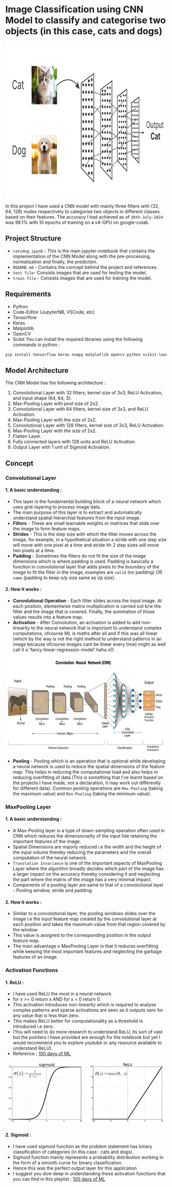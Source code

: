 # Image Classification using CNN Model to classify and categorise two objects (in this case, cats and dogs)
<p align="center"> <img src='https://github.com/aryanc381/Image-Classification-using-CNN/blob/main/catdog.jpg',alt="catvdog" width='1550' height='485'/></p>

In this project I have used a CNN model with mainly three filters with (32, 64, 128) nodes respectively to categorise two objects in different classes based on their features. The accuracy I had achieved as of ```10th-July-2024``` was 98.1% with 10 epochs of training on a v4-GPU on google-colab.
## Project Structure 
- ```catvdog.ipynb``` - This is the main jupyter-notebook that contains the implementation of the CNN Model along with the pre-processing, normalization and finally, the prediction.
- ```README.md``` - Contains the concept behind the project and references.
- ```test file```- Consists images that are used for testing the model.
- ```train file``` - Consists images that are used for training the model.

## Requirements 
- Python
- Code-Editor (JupyterNB, VSCode, etc)
- Tensorflow
- Keras
- Matplotlib
- OpenCV
- Scikit
You can install the required libraries using the following commands in python :
```bash
pip install tensorflow keras numpy matplotlib opencv-python scikit-learn
```

## Model Architecture 
The CNN Model has the following architecture :
1. Convolutional Layer with 32 filters, kernel size of 3x3, ReLU Activation, and input shape (64, 64, 3).
2. Max-Pooling Layer with pool size of 2x2.
3. Convolutional Layer with 64 filters, kernel size of 3x3, and ReLU Activation.
4. Max-Pooling Layer with the size of 2x2.
5. Convolutional Layer with 128 filters, kernel size of 3x3, ReLU Activation.
6. Max-Pooling Layer with the size of 2x2.
7. Flatten Layer.
8. Fully connected layers with 128 units and ReLU Activation.
9. Output Layer with 1 unit of Sigmoid Activation.

## Concept
### Convolutional Layer
#### 1. **A basic understanding :**
 - This layer is the fundamental building block of a neural network which uses grid-layering to process image data.
 - The main purpose of this layer is to extract and automatically understand spatial hierarchial features from the input image.
 - **Filters** - These are small learnable weights or matrices that slide over the image to form feature maps.
 - **Strides** - This is the step size with which the filter moves across the image, for example, in a hypothetical situation a stride with one step size will move with one pixel at a time and stride ith 2 step sizes will move two pixels at a time.
 - **Padding** - Sometimes the filters do not fit the size of the image dimensions which is where padding is used. Padding is basically a function in convolutional layer that adds pixels to the boundary of the image to fit the filter in the image, examples are ```valid``` (no padding) OR     ```same``` (padding to keep o/p size same as i/p size).
#### 2. **How it works :**
  - **Convolutional Operation** - Each filter slides across the input image. At each position, elementwise matrix multiplication is carried out b/w the filter and the image that is covered. Finally, the summation of those values results into a feature map.
  - **Activation** - After Convolution, an activation is added to add non-linearity to the neural network that is important to understand complex computations, ofcourse ML is maths after all and if this was all linear (which by the way is not the right method to understand patterns in an image because ofcourse images cant be linear every time) might as well call it a 'fancy linear-regression model' haha xD.
<p align="center"><img src="https://github.com/aryanc381/Image-Classification-using-CNN/blob/main/conv_layer.jpeg", alt="convlayer" width="700" height="300"/></p>

- **Pooling** - Pooling which is an operation that is optional while developing a neural network is used to reduce the spatial dimensions of the feature map. This helps in reducing the computational load and also helps in reducing overfitting of data (This is something that I've learnt based on the projects I have made, not a declaration, it may work out differently for different data). Common pooling operations are ```Max-Pooling``` (taking the maximum value) and ```Min-Pooling``` (taking the minimum value).

### MaxPooling Layer
#### 1. **A basic understanding :**
- A Max-Pooling layer is a type of down-sampling operation often used in CNN which reduces the dimensionality of the input hile retaining the important features of the image.
- Spatial Dimensions are majorly reduced i.e the width and the height of the input volume thereby reducing the parameters and the overall computation of the neural network.
- ```Translation Invariance``` is one of the important aspects of MaxPooling Layer where the algorithm broadly decides which part of the image has a larger impact on the accuracy thereby considering it and neglecting the part where the matrix of the image has a very minimal impact.
- Components of a pooling layer are same to that of a convolutional layer - Pooling window, stride and padding.
#### 2. **How it works :**
- Similar to a convolutional layer, the pooling windows slides over the image i.e the input feature map created by the convolutional layer at each position and takes the maximum value from that region covered by the window.
- This value is assigned to the corresponding position in the output feature map.
- The main advantage o MaxPooling Layer is that it reduces overfitting while keeping the most important features and neglecting the garbage features of an image.

### Activation Functions

#### **1. ReLU :**
- I have used ReLU the most in a neural network.
- for x >= 0 return x AND for x < 0 return 0.
- This activation introduces non-linearity which is required to analyse complex patterns and sparse activations are seen as it outputs zero for any value that is less than zero.
- This makes ReLU better for computationality as a threshold is introduced i.e zero.
- (You will need to do more research to understand ReLU, its sort of vast but the pointers I have provided are enough for the notebook but yet I would recommend you to explore youtube or any resource available to understand ReLU).
- Reference : [100 days of ML](https://www.youtube.com/playlist?list=PLKnIA16_Rmvbr7zKYQuBfsVkjoLcJgxHH)

<p align='center'><img src="https://github.com/aryanc381/Image-Classification-using-CNN/blob/main/relu_and_sigmoid.png", alt="sig_and_relu" width="600" height="200"/></p>

#### **2. Sigmoid :**
- I have used sigmoid function as the problem statement has binary classification of categories (in this case : cats and dogs).
- Sigmoid function mainly represents a probability distribution working in the form of a smooth curve for binary classification.
- Hence this was the perfect output layer for this application
- I suggest you dive deep in understanding these activation functions that you can find in this playlist : [100 days of ML](https://www.youtube.com/playlist?list=PLKnIA16_Rmvbr7zKYQuBfsVkjoLcJgxHH)
